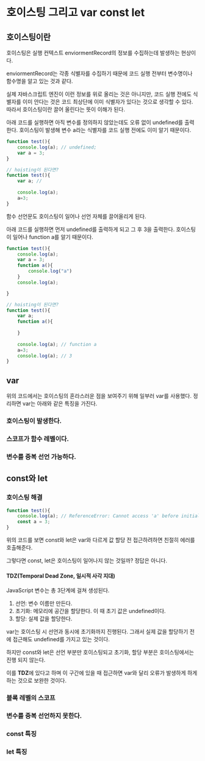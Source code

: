 # 호이스팅 그리고 var const let

## 호이스팅이란

호이스팅은 실행 컨텍스트 enviormentRecord의 정보를 수집하는데 발생하는 현상이다.

enviormentRecord는 각종 식별자를 수집하기 때문에 코드 실행 전부터 변수명이나 함수명을 알고 있는 것과 같다.

실제 자바스크립트 엔진이 이런 정보를 위로 올리는 것은 아니지만, 코드 실행 전에도 식별자를 이미 안다는 것은 코드 최상단에 이미 식별자가 있다는 것으로 생각할 수 있다. 따라서 호이스팅이란 끌어 올린다는 뜻이 이해가 된다.

아래 코드를 실행하면 아직 변수를 정의하지 않았는데도 오류 없이 undefined를 출력한다. 호이스팅이 발생해 변수 a라는 식별자를 코드 실행 전에도 이미 알기 때문이다.

```javascript
function test(){
    console.log(a); // undefined;
    var a = 3;
}

// hoisting이 된다면?
function test(){
    var a; // 
    
    console.log(a);
    a=3;
}
```

함수 선언문도 호이스팅이 일어나 선언 자체를 끌어올리게 된다.

아래 코드를 실행하면 먼저 undefined를 출력하게 되고 그 후 3을 출력한다. 호이스팅이 일어나 function a를 알기 때문이다.

```javascript
function test(){
    console.log(a);
    var a = 3;
    function a(){
        console.log("a")
    }
    console.log(a);

}

// hoisting이 된다면?
function test(){
    var a;
    function a(){
    
    }
    
    console.log(a); // function a
    a=3;
    console.log(a); // 3
}
```



## var&#x20;

위의 코드에서는 호이스팅의 혼라스러운 점을 보여주기 위해 일부러 var를 사용했다. 정리하면 var는 아래와 같은 특징을 가진다.

### 호이스팅이 발생한다.

### 스코프가 함수 레벨이다.

### 변수를 중복 선언 가능하다.&#x20;



## const와 let



### 호이스팅 해결&#x20;

```javascript
function test(){
    console.log(a); // ReferenceError: Cannot access 'a' before initialization
    const a = 3;
}
```

위의 코드를 보면 const와 let은 var와 다르게 값 할당 전 접근하려하면 친절히 에러를 호출해준다.

그렇다면 const, let은 호이스팅이 일어나지 않는 것일까? 정답은 아니다.

#### TDZ(Temporal Dead Zone, 일시적 사각 지대)

JavaScript 변수는 총 3단계에 걸쳐 생성된다.&#x20;

1. 선언:  변수 이름만 만든다.
2. 초기화: 메모리에 공간을 할당한다. 이 때 초기 값은 undefined이다.
3. 할당: 실제 값을 할당한다.

var는 호이스팅 시 선언과 동시에 초기화까지 진행된다. 그래서 실제 값을 할당하기 전에 접근해도 undefined를 가지고 있는 것이다.

하지만 const와 let은 선언 부분만 호이스팅되고 초기화, 할당 부분은 호이스팅에서는 진행 되지 않는다.&#x20;

이를 **TDZ**에 있다고 하며 이 구간에 있을 때 접근하면 var와 달리 오류가 발생하게 하게 하는 것으로 보완한 것이다.



### 블록 레벨의 스코프



### 변수를 중복 선언하지 못한다.

###

### const 특징&#x20;

### let 특징



###


